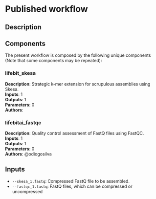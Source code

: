 # Published workflow

## Description



## Components

The present workflow is composed by the following unique components (Note that some components may be repeated):

### lifebit_skesa

**Description**: Strategic k-mer extension for scrupulous assemblies using Skesa.\
**Inputs**: 1\
**Outputs**: 1\
**Parameters**: 0\
**Authors**: 

### lifebitai_fastqc

**Description**: Quality control assessment of FastQ files using FastQC.\
**Inputs**: 1\
**Outputs**: 1\
**Parameters**: 0\
**Authors**: @odiogosilva

## Inputs

- `--skesa_1.fastq`: Compressed FastQ file to be assembled.
- `--fastqc_1.fastq`: FastQ files, which can be compressed or uncompressed
